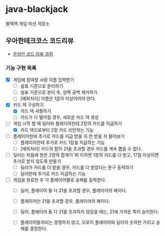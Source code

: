 # java-blackjack
블랙잭 게임 미션 저장소

## 우아한테크코스 코드리뷰
* [온라인 코드 리뷰 과정](https://github.com/woowacourse/woowacourse-docs/blob/master/maincourse/README.md)

### 기능 구현 목록
- [x] 게임에 참여할 사람 이름 입력받기
  - [ ] 쉼표 기준으로 분리하기
  - [ ] 쉼표 기준으로 분리 후, 양쪽 공백 제거하기
  - [ ] [예외처리] 이름은 1글자 이상이어야 한다.
- [x] 카드 덱 구성하기
  - [x] 카드 덱 셔플하기
  - [ ] 카드가 다 떨어질 경우, 새로운 카드 덱 생성
- [ ] 게임 시작 할 때 딜러와 플레이어한테 2장의 카드를 지급하기
  - [x] 카드 덱으로부터 2장 카드 리턴하는 기능
- [ ] 플레이어한테 추가로 카드를 지급 받을 지 안 받을 지 물어보기
  - [ ] 플레이어한테 추가로 카드 1장을 지급하는 기능
  - [ ] [예외처리] 카드의 합이 21을 초과할 경우 카드를 계속 뽑을 수 없다. 
- [ ] 딜러는 처음에 받은 2장의 합계가 16 이하면 1장의 카드를 더 받고, 17점 이상이면 추가로 받지 않도록 만들기
    - [ ] 딜러가 카드를 더 받을 경우, 카드를 더 받았다는 문구 출력하기
    - [ ] 딜러한테 추가로 카드 지급하는 기능
- [ ] 게임을 완료한 후 각 플레이어별로 승패를 출력한다.
  - [ ] 딜러, 플레이어 둘 다 21을 초과할 경우, 플레이어의 패이다. 
  - [ ] 플레이어만 21을 초과할 경우, 플레이어의 패이다.
  - [ ] 딜러, 플에이어 둘 다 21을 초과하지 않았을 때는, 21에 가까운 쪽이 승리한다.
  - [ ] 플레이어들끼리는 경쟁하지 않고, 오로지 플레이어와 딜러의 숫자만 가지고 승패를 결정한다. 
    
    
